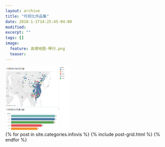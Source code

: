 ```yaml
---
layout: archive
title: "可视化作品集"
date: 2018-1-1T14:25:45-04:00
modified:
excerpt: ""
tags: []
image: 
  feature: 高德地图-琴行.png  
  teaser:
---
```


<img src="/images/高德地图-琴行.png" height="200" width="200" />
<div class="tiles">
{% for post in site.categories.infovis %}
  {% include post-grid.html %}
{% endfor %}
</div><!-- /.tiles 把所有categories 有 infovis 的列出来-->